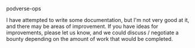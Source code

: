 podverse-ops

I have attempted to write some documentation, but I'm not very good at it, and there may be areas of improvement. If you have ideas for improvements, please let us know, and we could discuss / negotiate a bounty depending on the amount of work that would be completed.